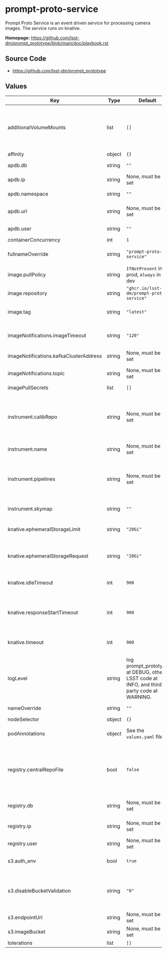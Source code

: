# prompt-proto-service

Prompt Proto Service is an event driven service for processing camera images.  The service runs on knative.

**Homepage:** <https://github.com/lsst-dm/prompt_prototype/blob/main/doc/playbook.rst>

## Source Code

* <https://github.com/lsst-dm/prompt_prototype>

## Values

| Key | Type | Default | Description |
|-----|------|---------|-------------|
| additionalVolumeMounts | list | `[]` | Kubernetes YAML configs for extra container volume(s). Any volumes required by other config options are automatically handled by the Helm chart. |
| affinity | object | `{}` |  |
| apdb.db | string | `""` | PostgreSQL database name for the APDB |
| apdb.ip | string | None, must be set | IP address or hostname and port of the APDB |
| apdb.namespace | string | `""` | Database namespace for the APDB |
| apdb.url | string | None, must be set | URL to the APDB, in any form recognized by SQLAlchemy |
| apdb.user | string | `""` | Database user for the APDB |
| containerConcurrency | int | `1` |  |
| fullnameOverride | string | `"prompt-proto-service"` | Override the full name for resources (includes the release name) |
| image.pullPolicy | string | `IfNotPresent` in prod, `Always` in dev | Pull policy for the PP image |
| image.repository | string | `"ghcr.io/lsst-dm/prompt-proto-service"` | Image to use in the PP deployment |
| image.tag | string | `"latest"` | Overrides the image tag whose default is the chart appVersion. |
| imageNotifications.imageTimeout | string | `"120"` | Timeout to wait after expected script completion for raw image arrival (seconds). |
| imageNotifications.kafkaClusterAddress | string | None, must be set | Hostname and port of the Kafka provider |
| imageNotifications.topic | string | None, must be set | Topic where raw image arrival notifications appear |
| imagePullSecrets | list | `[]` |  |
| instrument.calibRepo | string | None, must be set | URI to the shared repo used for calibrations, templates, and pipeline outputs. If `registry.centralRepoFile` is set, this URI points to a local redirect instead of the central repo itself. |
| instrument.name | string | None, must be set | The "short" name of the instrument |
| instrument.pipelines | string | None, must be set | Machine-readable string describing which pipeline(s) should be run for which visits. Notation is complex and still in flux; see [the source code](https://github.com/lsst-dm/prompt_prototype/blob/main/python/activator/config.py) for examples. |
| instrument.skymap | string | `""` | Skymap to use with the instrument |
| knative.ephemeralStorageLimit | string | `"20Gi"` | The maximum storage space allowed for each container (mostly local Butler). |
| knative.ephemeralStorageRequest | string | `"20Gi"` | The storage space reserved for each container (mostly local Butler). |
| knative.idleTimeout | int | `900` | Maximum time that a container can send nothing to the fanout service (seconds). |
| knative.responseStartTimeout | int | `900` | Maximum time that a container can send nothing to the fanout service after initial submission (seconds). |
| knative.timeout | int | `900` | Maximum time that a container can respond to a next_visit request (seconds). |
| logLevel | string | log prompt_prototype at DEBUG, other LSST code at INFO, and third-party code at WARNING. | Requested logging levels in the format of [Middleware's \-\-log-level argument](https://pipelines.lsst.io/v/daily/modules/lsst.daf.butler/scripts/butler.html#cmdoption-butler-log-level). |
| nameOverride | string | `""` | Override the base name for resources |
| nodeSelector | object | `{}` |  |
| podAnnotations | object | See the `values.yaml` file. | Annotations for the prompt-proto-service pod |
| registry.centralRepoFile | bool | `false` | If set, this application's Vault secret must contain a `central_repo_file` key containing a remote Butler configuration, and `instrument.calibRepo` is the local path where this file is mounted. |
| registry.db | string | None, must be set | PostgreSQL database name for the Butler registry database |
| registry.ip | string | None, must be set | IP address or hostname and port of the Butler registry database |
| registry.user | string | None, must be set | Database user for the Butler registry database |
| s3.auth_env | bool | `true` | If set, get S3 credentials from this application's Vault secret. |
| s3.disableBucketValidation | string | `"0"` | Set this to disable validation of S3 bucket names, allowing Ceph multi-tenant colon-separated names to be used. |
| s3.endpointUrl | string | None, must be set | S3 endpoint containing `imageBucket` |
| s3.imageBucket | string | None, must be set | Bucket containing the incoming raw images |
| tolerations | list | `[]` |  |
